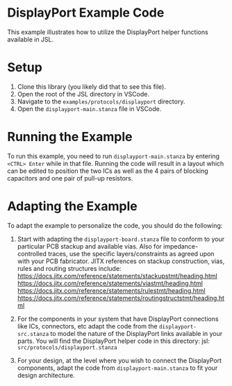 # DisplayPort Example Code

This example illustrates how to utilize the DisplayPort helper functions available in JSL.

# Setup

1.  Clone this library (you likely did that to see this file).
2.  Open the root of the JSL directory in VSCode.
3.  Navigate to the `examples/protocols/displayport` directory.
4.  Open the `displayport-main.stanza` file in VSCode.


# Running the Example

To run this example, you need to run `displayport-main.stanza` by entering `<CTRL> Enter` while in that file.
Running the code will result in a layout which can be edited to position the two ICs as well as the 4 pairs of 
blocking capacitors and one pair of pull-up resistors.

# Adapting the Example

To adapt the example to personalize the code, you should do the following:
1. Start with adapting the `displayport-board.stanza` file to conform to your particular PCB stackup and available vias. Also for impedance-controlled traces, use the specific layers/constraints as agreed upon with your PCB fabricator. 
JITX references on stackup construction, vias, rules and routing structures include:
https://docs.jitx.com/reference/statements/stackupstmt/heading.html
https://docs.jitx.com/reference/statements/viastmt/heading.html
https://docs.jitx.com/reference/statements/rulestmt/heading.html
https://docs.jitx.com/reference/statements/routingstructstmt/heading.html

2. For the components in your system that have DisplayPort connections like ICs, connectors, etc adapt the code from the `displayport-src.stanza` to model the nature of the DisplayPort links available in your parts. You will find the DisplayPort helper code in this directory:
jsl: `src/protocols/displayport.stanza`

3. For your design, at the level where you wish to connect the DisplayPort components, adapt the code from `displayport-main.stanza` to fit your design architecture. 

